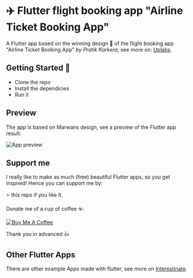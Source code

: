 # ✈️ Flutter flight booking app "Airline Ticket Booking App"

A Flutter app based on the winning design 🙌 of the flight booking app "Airline Ticket Booking App" *by Pratik Karkera*, see more on: [Uplabs](https://www.uplabs.com/posts/airline-ticket-booking-app).

## Getting Started 🚀

- Clone the repo
- Install the dependicies
- Run it

## Preview

The app is based on Marwans design, see a preview of the Flutter app result:

![App preview](doc/AppPreview.gif)

## Support me

I really like to make as much (free) beautiful Flutter apps, so you get inspired!
Hence you can support me by:

⭐️ this repo if you like it.

Donate me of a cup of coffee ☕️:

<a href="https://www.buymeacoffee.com/bushjopie" target="_blank"><img src="https://www.buymeacoffee.com/assets/img/custom_images/orange_img.png" alt="Buy Me A Coffee" style="height: auto !important;width: auto !important;" ></a>

Thank you in advanced 👍

## Other Flutter Apps

There are other example Apps made with flutter, see more on [Interestinate](https://interestinate.com).

